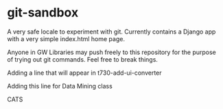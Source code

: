 # git-sandbox

A very safe locale to experiment with git.  Currently contains a Django app with a very simple index.html home page.

Anyone in GW Libraries may push freely to this repository for the purpose of trying out git commands.  Feel free to break things.

Adding a line that will appear in t730-add-ui-converter

Adding this line for Data Mining class

CATS


